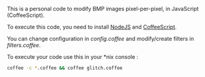 This is a personal code to modify BMP images pixel-per-pixel, in JavaScript (CoffeeScript).

To execute this code, you need to install [NodeJS](http://nodejs.org/) and [CoffeeScript](http://coffeescript.org/).

You can change configuration in _config.coffee_ and modify/create filters in _filters.coffee_.

To execute your code use this in your *nix console :

```bash
coffee -c *.coffee && coffee glitch.coffee
```
